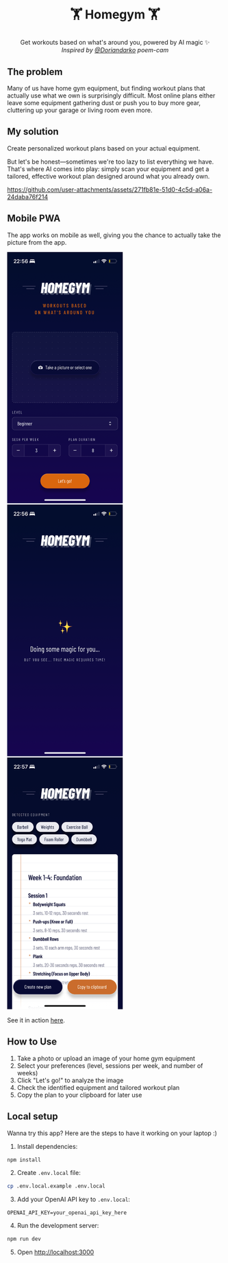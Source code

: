 <h1 align="center"><p>🏋 Homegym 🏋</p></h1>

<p align="center">Get workouts based on what's around you, powered by AI magic ✨<br>
<i>Inspired by <a href="https://github.com/Doriandarko" target="_blank">@Doriandarko</a> poem-cam</i></p>

## The problem

Many of us have home gym equipment, but finding workout plans that actually use what we own is surprisingly difficult. Most online plans either leave some equipment gathering dust or push you to buy more gear, cluttering up your garage or living room even more.

## My solution

Create personalized workout plans based on your actual equipment. 

But let's be honest—sometimes we're too lazy to list everything we have. That's where AI comes into play: simply scan your equipment and get a tailored, effective workout plan designed around what you already own.

https://github.com/user-attachments/assets/271fb81e-51d0-4c5d-a06a-24daba76f214

## Mobile PWA
The app works on mobile as well, giving you the chance to actually take the picture from the app.

<div>
<img width="270" alt="Home page" src="docs/assets/pwa-home.PNG" />
<img width="270" alt="Result page" src="docs/assets/pwa-loading.PNG" />
<img width="270" alt="Result page" src="docs/assets/pwa-results.PNG" />
</div>


See it in action [here](https://www.michelemazzucco.it/projects/homegym).

## How to Use

1. Take a photo or upload an image of your home gym equipment
2. Select your preferences (level, sessions per week, and number of weeks)
3. Click "Let's go!" to analyze the image
4. Check the identified equipment and tailored workout plan
5. Copy the plan to your clipboard for later use

## Local setup

Wanna try this app? Here are the steps to have it working on your laptop :)

1. Install dependencies:

```bash
npm install
```

2. Create `.env.local` file:

```bash
cp .env.local.example .env.local
```

3. Add your OpenAI API key to `.env.local`:

```
OPENAI_API_KEY=your_openai_api_key_here
```

4. Run the development server:

```bash
npm run dev
```

5. Open [http://localhost:3000](http://localhost:3000)

